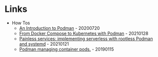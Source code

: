 # Links

* How Tos
    * [An Introduction to Podman](https://www.baeldung.com/podman-intro) - 20200720
    * [From Docker Compose to Kubernetes with Podman](https://www.redhat.com/sysadmin/compose-kubernetes-podman) - 20210128
    * [Painless services: implementing serverless with rootless Podman and systemd](https://www.redhat.com/en/blog/painless-services-implementing-serverless-rootless-podman-and-systemd) - 20210121
    * [Podman managing container pods.](https://developers.redhat.com/blog/2019/01/15/podman-managing-containers-pods/) - 20190115
